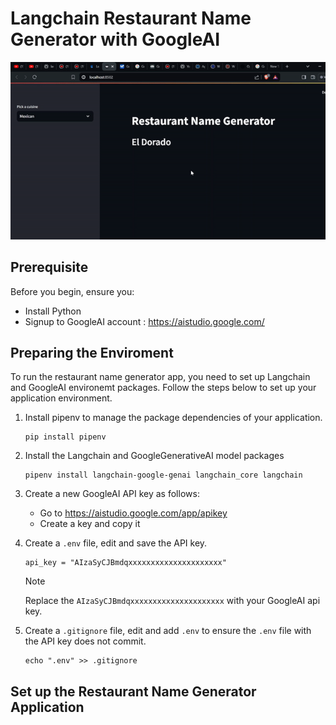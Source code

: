# Langchain Restaurant Name Generator with GoogleAI


![Restaurant Name Generator Demo](Media/appname.gif)

## Prerequisite 
Before you begin, ensure you:
* Install Python 
* Signup to GoogleAI account : https://aistudio.google.com/ 

## Preparing the Enviroment

To run the restaurant name generator app, you need to set up Langchain and GoogleAI environemt packages. Follow the steps below to set up your application environment.

1. Install pipenv to manage the package dependencies of your application.
    
    ```console
    pip install pipenv
    ```

2. Install the Langchain and GoogleGenerativeAI model packages

    ```console
    pipenv install langchain-google-genai langchain_core langchain
    ```

3. Create a new GoogleAI API key as follows:

    * Go to https://aistudio.google.com/app/apikey
    * Create a key and copy it

4. Create a `.env` file, edit and save the API key.

    ```console
    api_key = "AIzaSyCJBmdqxxxxxxxxxxxxxxxxxxxxx"
    ```

    > [!NOTE]
    >
    > Replace the `AIzaSyCJBmdqxxxxxxxxxxxxxxxxxxxxx` with your GoogleAI api key.


5. Create a `.gitignore` file, edit and add `.env` to ensure the `.env` file with the API key does not commit.

    ```console
    echo ".env" >> .gitignore
    ```



## Set up the Restaurant Name Generator Application

